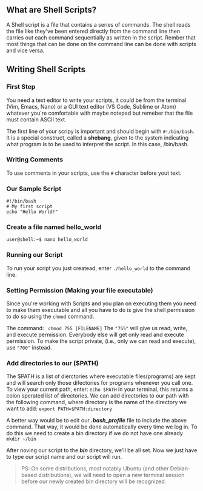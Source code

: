## What are Shell Scripts?

A Shell script is a file that contains a series of commands. The shell reads the file like they've been entered directly from the command line then carries out each command sequentially as written in the script. 
Rember that most things that can be done on the command line can be done with scripts and vice versa. 


## Writing Shell Scripts 
### First Step 
You need a text editor to write your scripts, it could be from the terminal (Vim, Emacs, Nano) or a GUI text editor (VS Code, Sublime or Atom) whatever you're comfortable with maybe notepad but remeber that the file must contain ASCII text. 

  The first line of your scripy is important and should begin with `#!/bin/bash`. It is a special construct, called a **shebang**, given to the system indicating what program is to be used to interpret the script. In this case, /bin/bash.

### Writing Comments
To use comments in your scripts, use the `#` character before yout text. 

### Our Sample Script
```
#!/bin/bash
# My first script
echo "Hello World!"
```

### Create a file named hello_world 
```console
user@shell:~$ nano hello_world
```

### Running our Script
To run your script you just createad, enter ```./hello_world``` to the command line.

### Setting Permission (Making your file executable)
Since you're working with Scripts and you plan on executing them you need to make them executable and all you have to do is give the shell permission to do so using 
the `chmod` command. 

The command: ``` chmod 755 [FILENAME]``` The `"755"` will give us read, write, and execute permission. Everybody else will get only read and execute permission.
To make the script private, (i.e., only we can read and execute), use `"700"` instead.

### Add directories to our ($PATH)
The $PATH is a list of dierctories where executable files(programs) are kept and will search only those difectories for programs whenever you call one.  
To view your current path, enter: ```echo $PATH``` in your terminal, this returns a colon sperated list of directories. We can add directories to our path with the following command, where directory is the name of the directory we want to add: ```export PATH=$PATH:directory```

A better way would be to edit our ***.bash_profile*** file to include the above command. That way, it would be done automatically every time we log in. To do this we need to create a bin directory if we do not have one already ```mkdir ~/bin```

After noving our script to the ***bin*** directory, we'll be all set. Now we just have to type our script name and our script will run. 

> PS: On some distributions, most notably Ubuntu (and other Debian-based distributions), we will need to open a new terminal session before our newly created bin directory will be recognized.
